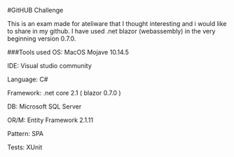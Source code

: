#GitHUB Challenge

This is an exam made for ateliware that I thought interesting and i would like to share in my github. I have used .net blazor (webassembly) in the very beginning version 0.7.0.


###Tools used
OS:         MacOS Mojave 10.14.5

IDE:        Visual studio community 

Language:   C#

Framework:  .net core 2.1 ( blazor 0.7.0 )

DB:         Microsoft SQL Server 

OR/M:       Entity Framework 2.1.11

Pattern:    SPA

Tests:      XUnit
